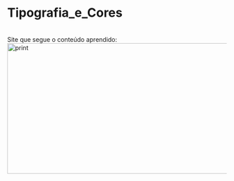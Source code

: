 # Tipografia_e_Cores
<br/>
Site que segue o conteúdo aprendido:
<img src="https://github.com/user-attachments/assets/03fa8e6b-5fde-48c3-8566-c1a950764911" alt= "print" height="300" width="700">
